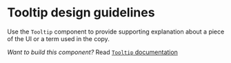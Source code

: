 # Tooltip design guidelines
Use the `Tooltip` component to provide supporting explanation about a piece of the UI or a term used in the copy.

_Want to build this component?_ Read [`Tooltip` documentation](https://consensys.github.io/rimble-ui/?path=/story/tooltip--documentation)

<!-- STORY -->
